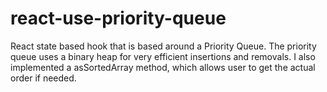 # react-use-priority-queue

React state based hook that is based around a Priority Queue. The priority queue uses a binary heap for very efficient insertions and removals. I also implemented a asSortedArray method, which allows user to get the actual order if needed.
